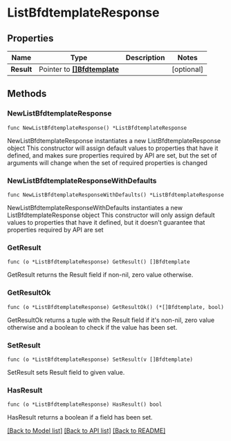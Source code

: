 # ListBfdtemplateResponse

## Properties

Name | Type | Description | Notes
------------ | ------------- | ------------- | -------------
**Result** | Pointer to [**[]Bfdtemplate**](Bfdtemplate.md) |  | [optional] 

## Methods

### NewListBfdtemplateResponse

`func NewListBfdtemplateResponse() *ListBfdtemplateResponse`

NewListBfdtemplateResponse instantiates a new ListBfdtemplateResponse object
This constructor will assign default values to properties that have it defined,
and makes sure properties required by API are set, but the set of arguments
will change when the set of required properties is changed

### NewListBfdtemplateResponseWithDefaults

`func NewListBfdtemplateResponseWithDefaults() *ListBfdtemplateResponse`

NewListBfdtemplateResponseWithDefaults instantiates a new ListBfdtemplateResponse object
This constructor will only assign default values to properties that have it defined,
but it doesn't guarantee that properties required by API are set

### GetResult

`func (o *ListBfdtemplateResponse) GetResult() []Bfdtemplate`

GetResult returns the Result field if non-nil, zero value otherwise.

### GetResultOk

`func (o *ListBfdtemplateResponse) GetResultOk() (*[]Bfdtemplate, bool)`

GetResultOk returns a tuple with the Result field if it's non-nil, zero value otherwise
and a boolean to check if the value has been set.

### SetResult

`func (o *ListBfdtemplateResponse) SetResult(v []Bfdtemplate)`

SetResult sets Result field to given value.

### HasResult

`func (o *ListBfdtemplateResponse) HasResult() bool`

HasResult returns a boolean if a field has been set.


[[Back to Model list]](../README.md#documentation-for-models) [[Back to API list]](../README.md#documentation-for-api-endpoints) [[Back to README]](../README.md)


